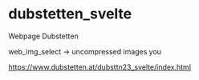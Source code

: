 # dubstetten_svelte
Webpage Dubstetten

web_img_select -> uncompressed images you

https://www.dubstetten.at/dubsttn23_svelte/index.html
